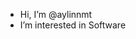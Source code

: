 -  Hi, I’m @aylinnmt
-  I’m interested in Software


<!---
aylinnmt/aylinnmt is a ✨ special ✨ repository because its `README.md` (this file) appears on your GitHub profile.
You can click the Preview link to take a look at your changes.
--->

